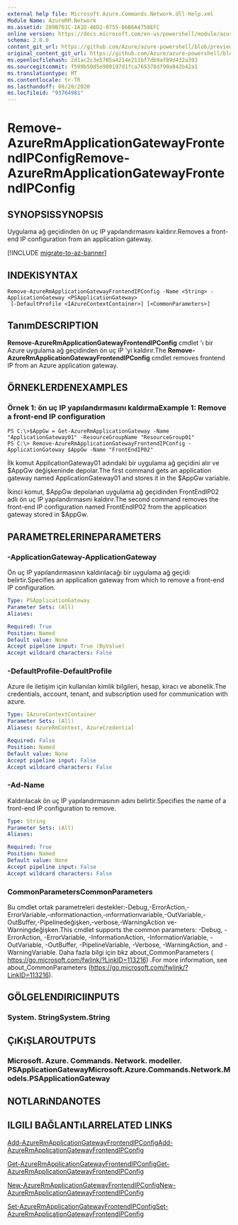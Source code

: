 ```yaml
---
external help file: Microsoft.Azure.Commands.Network.dll-Help.xml
Module Name: AzureRM.Network
ms.assetid: 289B761C-1A1D-46D2-8755-B6B6A4758EFC
online version: https://docs.microsoft.com/en-us/powershell/module/azurerm.network/remove-azurermapplicationgatewayfrontendipconfig
schema: 2.0.0
content_git_url: https://github.com/Azure/azure-powershell/blob/preview/src/ResourceManager/Network/Commands.Network/help/Remove-AzureRmApplicationGatewayFrontendIPConfig.md
original_content_git_url: https://github.com/Azure/azure-powershell/blob/preview/src/ResourceManager/Network/Commands.Network/help/Remove-AzureRmApplicationGatewayFrontendIPConfig.md
ms.openlocfilehash: 2d1ac2c3e5705a4214e211bf7db9af89d432a393
ms.sourcegitcommit: f599b50d5e980197d1fca769378df90a842b42a1
ms.translationtype: MT
ms.contentlocale: tr-TR
ms.lasthandoff: 08/20/2020
ms.locfileid: "93764981"
---
```

# <span data-ttu-id="f6b6d-101">Remove-AzureRmApplicationGatewayFrontendIPConfig</span><span class="sxs-lookup"><span data-stu-id="f6b6d-101">Remove-AzureRmApplicationGatewayFrontendIPConfig</span></span>

## <span data-ttu-id="f6b6d-102">SYNOPSIS</span><span class="sxs-lookup"><span data-stu-id="f6b6d-102">SYNOPSIS</span></span>
<span data-ttu-id="f6b6d-103">Uygulama ağ geçidinden ön uç IP yapılandırmasını kaldırır.</span><span class="sxs-lookup"><span data-stu-id="f6b6d-103">Removes a front-end IP configuration from an application gateway.</span></span>

[!INCLUDE [migrate-to-az-banner](../../includes/migrate-to-az-banner.md)]

## <span data-ttu-id="f6b6d-104">INDEKI</span><span class="sxs-lookup"><span data-stu-id="f6b6d-104">SYNTAX</span></span>

```
Remove-AzureRmApplicationGatewayFrontendIPConfig -Name <String> -ApplicationGateway <PSApplicationGateway>
 [-DefaultProfile <IAzureContextContainer>] [<CommonParameters>]
```

## <span data-ttu-id="f6b6d-105">Tanım</span><span class="sxs-lookup"><span data-stu-id="f6b6d-105">DESCRIPTION</span></span>
<span data-ttu-id="f6b6d-106">**Remove-AzureRmApplicationGatewayFrontendIPConfig** cmdlet 'ı bir Azure uygulama ağ geçidinden ön uç IP 'yi kaldırır.</span><span class="sxs-lookup"><span data-stu-id="f6b6d-106">The **Remove-AzureRmApplicationGatewayFrontendIPConfig** cmdlet removes frontend IP from an Azure application gateway.</span></span>

## <span data-ttu-id="f6b6d-107">ÖRNEKLERDEN</span><span class="sxs-lookup"><span data-stu-id="f6b6d-107">EXAMPLES</span></span>

### <span data-ttu-id="f6b6d-108">Örnek 1: ön uç IP yapılandırmasını kaldırma</span><span class="sxs-lookup"><span data-stu-id="f6b6d-108">Example 1: Remove a front-end IP configuration</span></span>
```
PS C:\>$AppGw = Get-AzureRmApplicationGateway -Name "ApplicationGateway01" -ResourceGroupName "ResourceGroup01"
PS C:\> Remove-AzureRmApplicationGatewayFrontendIPConfig -ApplicationGateway $AppGw -Name "FrontEndIP02"
```

<span data-ttu-id="f6b6d-109">İlk komut ApplicationGateway01 adındaki bir uygulama ağ geçidini alır ve $AppGw değişkeninde depolar.</span><span class="sxs-lookup"><span data-stu-id="f6b6d-109">The first command gets an application gateway named ApplicationGateway01 and stores it in the $AppGw variable.</span></span>

<span data-ttu-id="f6b6d-110">İkinci komut, $AppGw depolanan uygulama ağ geçidinden FrontEndIP02 adlı ön uç IP yapılandırmasını kaldırır.</span><span class="sxs-lookup"><span data-stu-id="f6b6d-110">The second command removes the front-end IP configuration named FrontEndIP02 from the application gateway stored in $AppGw.</span></span>

## <span data-ttu-id="f6b6d-111">PARAMETRELERINE</span><span class="sxs-lookup"><span data-stu-id="f6b6d-111">PARAMETERS</span></span>

### <span data-ttu-id="f6b6d-112">-ApplicationGateway</span><span class="sxs-lookup"><span data-stu-id="f6b6d-112">-ApplicationGateway</span></span>
<span data-ttu-id="f6b6d-113">Ön uç IP yapılandırmasının kaldırılacağı bir uygulama ağ geçidi belirtir.</span><span class="sxs-lookup"><span data-stu-id="f6b6d-113">Specifies an application gateway from which to remove a front-end IP configuration.</span></span>

```yaml
Type: PSApplicationGateway
Parameter Sets: (All)
Aliases: 

Required: True
Position: Named
Default value: None
Accept pipeline input: True (ByValue)
Accept wildcard characters: False
```

### <span data-ttu-id="f6b6d-114">-DefaultProfile</span><span class="sxs-lookup"><span data-stu-id="f6b6d-114">-DefaultProfile</span></span>
<span data-ttu-id="f6b6d-115">Azure ile iletişim için kullanılan kimlik bilgileri, hesap, kiracı ve abonelik.</span><span class="sxs-lookup"><span data-stu-id="f6b6d-115">The credentials, account, tenant, and subscription used for communication with azure.</span></span>

```yaml
Type: IAzureContextContainer
Parameter Sets: (All)
Aliases: AzureRmContext, AzureCredential

Required: False
Position: Named
Default value: None
Accept pipeline input: False
Accept wildcard characters: False
```

### <span data-ttu-id="f6b6d-116">-Ad</span><span class="sxs-lookup"><span data-stu-id="f6b6d-116">-Name</span></span>
<span data-ttu-id="f6b6d-117">Kaldırılacak ön uç IP yapılandırmasının adını belirtir.</span><span class="sxs-lookup"><span data-stu-id="f6b6d-117">Specifies the name of a front-end IP configuration to remove.</span></span>

```yaml
Type: String
Parameter Sets: (All)
Aliases: 

Required: True
Position: Named
Default value: None
Accept pipeline input: False
Accept wildcard characters: False
```

### <span data-ttu-id="f6b6d-118">CommonParameters</span><span class="sxs-lookup"><span data-stu-id="f6b6d-118">CommonParameters</span></span>
<span data-ttu-id="f6b6d-119">Bu cmdlet ortak parametreleri destekler:-Debug,-ErrorAction,-ErrorVariable,-ınformationaction,-ınformationvariable,-OutVariable,-OutBuffer,-Pipelinedeğişken,-verbose,-WarningAction ve-Warningdeğişken.</span><span class="sxs-lookup"><span data-stu-id="f6b6d-119">This cmdlet supports the common parameters: -Debug, -ErrorAction, -ErrorVariable, -InformationAction, -InformationVariable, -OutVariable, -OutBuffer, -PipelineVariable, -Verbose, -WarningAction, and -WarningVariable.</span></span> <span data-ttu-id="f6b6d-120">Daha fazla bilgi için bkz about_CommonParameters ( https://go.microsoft.com/fwlink/?LinkID=113216) .</span><span class="sxs-lookup"><span data-stu-id="f6b6d-120">For more information, see about_CommonParameters (https://go.microsoft.com/fwlink/?LinkID=113216).</span></span>

## <span data-ttu-id="f6b6d-121">GÖLGELENDIRICI</span><span class="sxs-lookup"><span data-stu-id="f6b6d-121">INPUTS</span></span>

### <span data-ttu-id="f6b6d-122">System. String</span><span class="sxs-lookup"><span data-stu-id="f6b6d-122">System.String</span></span>

## <span data-ttu-id="f6b6d-123">ÇıKıŞLAR</span><span class="sxs-lookup"><span data-stu-id="f6b6d-123">OUTPUTS</span></span>

### <span data-ttu-id="f6b6d-124">Microsoft. Azure. Commands. Network. modeller. PSApplicationGateway</span><span class="sxs-lookup"><span data-stu-id="f6b6d-124">Microsoft.Azure.Commands.Network.Models.PSApplicationGateway</span></span>

## <span data-ttu-id="f6b6d-125">NOTLARıNDA</span><span class="sxs-lookup"><span data-stu-id="f6b6d-125">NOTES</span></span>

## <span data-ttu-id="f6b6d-126">ILGILI BAĞLANTıLAR</span><span class="sxs-lookup"><span data-stu-id="f6b6d-126">RELATED LINKS</span></span>

[<span data-ttu-id="f6b6d-127">Add-AzureRmApplicationGatewayFrontendIPConfig</span><span class="sxs-lookup"><span data-stu-id="f6b6d-127">Add-AzureRmApplicationGatewayFrontendIPConfig</span></span>](./Add-AzureRmApplicationGatewayFrontendIPConfig.md)

[<span data-ttu-id="f6b6d-128">Get-AzureRmApplicationGatewayFrontendIPConfig</span><span class="sxs-lookup"><span data-stu-id="f6b6d-128">Get-AzureRmApplicationGatewayFrontendIPConfig</span></span>](./Get-AzureRmApplicationGatewayFrontendIPConfig.md)

[<span data-ttu-id="f6b6d-129">New-AzureRmApplicationGatewayFrontendIPConfig</span><span class="sxs-lookup"><span data-stu-id="f6b6d-129">New-AzureRmApplicationGatewayFrontendIPConfig</span></span>](./New-AzureRmApplicationGatewayFrontendIPConfig.md)

[<span data-ttu-id="f6b6d-130">Set-AzureRmApplicationGatewayFrontendIPConfig</span><span class="sxs-lookup"><span data-stu-id="f6b6d-130">Set-AzureRmApplicationGatewayFrontendIPConfig</span></span>](./Set-AzureRmApplicationGatewayFrontendIPConfig.md)


